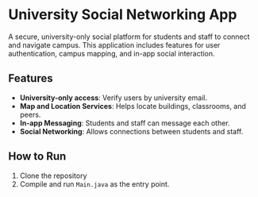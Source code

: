 # University Social Networking App

A secure, university-only social platform for students and staff to connect and navigate campus. This application includes features for user authentication, campus mapping, and in-app social interaction.

## Features
- **University-only access**: Verify users by university email.
- **Map and Location Services**: Helps locate buildings, classrooms, and peers.
- **In-app Messaging**: Students and staff can message each other.
- **Social Networking**: Allows connections between students and staff.

## How to Run
1. Clone the repository
2. Compile and run `Main.java` as the entry point.
